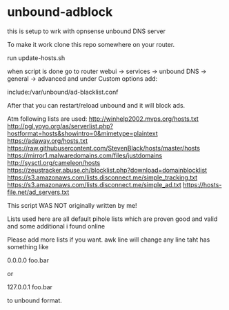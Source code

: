# unbound-adblock

this is setup to wrk with opnsense unbound DNS server

To make it work clone this repo somewhere on your router.

run update-hosts.sh

when script is done go to router webui -> services -> unbound DNS -> general -> advanced and under Custom options add:

include:/var/unbound/ad-blacklist.conf

After that you can restart/reload unbound and it will block ads.

Atm following lists are used:
http://winhelp2002.mvps.org/hosts.txt
http://pgl.yoyo.org/as/serverlist.php?hostformat=hosts&showintro=0&mimetype=plaintext
https://adaway.org/hosts.txt
https://raw.githubusercontent.com/StevenBlack/hosts/master/hosts
https://mirror1.malwaredomains.com/files/justdomains
http://sysctl.org/cameleon/hosts
https://zeustracker.abuse.ch/blocklist.php?download=domainblocklist
https://s3.amazonaws.com/lists.disconnect.me/simple_tracking.txt
https://s3.amazonaws.com/lists.disconnect.me/simple_ad.txt
https://hosts-file.net/ad_servers.txt

This script WAS NOT originally written by me!

Lists used here are all default pihole lists which are proven good and valid and some additional i found online

Please add more lists if you want. awk line will change any line taht has  something like

0.0.0.0 foo.bar

or

127.0.0.1 foo.bar

to unbound format.
